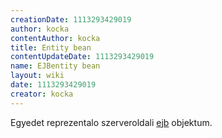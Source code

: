 ```yaml
---
creationDate: 1113293429019 
author: kocka 
contentAuthor: kocka 
title: Entity bean 
contentUpdateDate: 1113293429019 
name: EJBentity bean 
layout: wiki 
date: 1113293429019 
creator: kocka 
---
```

Egyedet reprezentalo szerveroldali [ejb](EJB.html) objektum.
